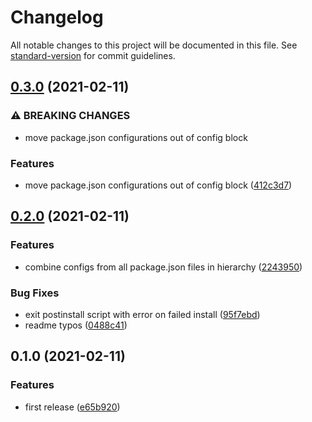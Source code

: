 # Changelog

All notable changes to this project will be documented in this file. See [standard-version](https://github.com/conventional-changelog/standard-version) for commit guidelines.

## [0.3.0](https://github.com/mhassan1/redis-memory-server/compare/v0.2.0...v0.3.0) (2021-02-11)


### ⚠ BREAKING CHANGES

* move package.json configurations out of config block

### Features

* move package.json configurations out of config block ([412c3d7](https://github.com/mhassan1/redis-memory-server/commit/412c3d7c08afa26e22395926ac866566f7926073))

## [0.2.0](https://github.com/mhassan1/redis-memory-server/compare/v0.1.0...v0.2.0) (2021-02-11)


### Features

* combine configs from all package.json files in hierarchy ([2243950](https://github.com/mhassan1/redis-memory-server/commit/2243950aaa897f5cbb31fcd70f3741135bc7d772))


### Bug Fixes

* exit postinstall script with error on failed install ([95f7ebd](https://github.com/mhassan1/redis-memory-server/commit/95f7ebdab66fd4000cce79f88b5755abb23d3acf))
* readme typos ([0488c41](https://github.com/mhassan1/redis-memory-server/commit/0488c41c81ba79dd0049adc195304767fe07226d))

## 0.1.0 (2021-02-11)


### Features

* first release ([e65b920](https://github.com/mhassan1/redis-memory-server/commit/e65b92045020abdb3c9cdf6368c3f0e0972e2102))
